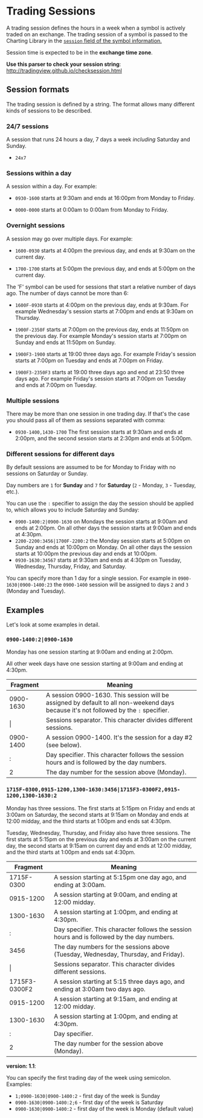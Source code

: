 # Trading Sessions

A trading session defines the hours in a week when a symbol is actively traded on an exchange. The trading session of a symbol is passed to the Charting Library in the [`session` field of the symbol information.](Symbology#session)

Session time is expected to be in the **exchange time zone**.

**Use this parser to check your session string**: <http://tradingview.github.io/checksession.html>

## Session formats

The trading session is defined by a string. The format allows many different kinds of sessions to be described.

### 24/7 sessions

A session that runs 24 hours a day, 7 days a week _including_ Saturday and Sunday.

* `24x7`

### Sessions within a day

A session within a day. For example:

* `0930-1600` starts at 9:30am and ends at 16:00pm from Monday to Friday.

* `0000-0000` starts at 0:00am to 0:00am from Monday to Friday.

### Overnight sessions

A session may go over multiple days. For example:

* `1600-0930` starts at 4:00pm the previous day, and ends at 9:30am on the current day.

* `1700-1700` starts at 5:00pm the previous day, and ends at 5:00pm on the current day.

The 'F' symbol can be used for sessions that start a relative number of days ago. The number of days cannot be more than 6:

* `1600F-0930` starts at 4:00pm on the previous day, ends at 9:30am. For example Wednesday's session starts at 7:00pm and ends at 9:30am on Thursday.

* `1900F-2350F` starts at 7:00pm on the previous day, ends at 11:50pm on the previous day. For example Monday's session starts at 7:00pm on Sunday and ends at 11:50pm on Sunday.

* `1900F3-1900` starts at 19:00 three days ago. For example Friday's session starts at 7:00pm on Tuesday and ends at 7:00pm on Friday.

* `1900F3-2350F3` starts at 19:00 three days ago and end at 23:50 three days ago. For example Friday's session starts at 7:00pm on Tuesday and ends at 7:00pm on Tuesday.

### Multiple sessions

There may be more than one session in one trading day. If that's the case you should pass all of them as sessions separated with comma:

* `0930-1400,1430-1700` The first session starts at 9:30am and ends at 2:00pm, and the second session starts at 2:30pm and ends at 5:00pm.

### Different sessions for different days

By default sessions are assumed to be for Monday to Friday with no sessions on Saturday or Sunday.

Day numbers are `1` for **Sunday** and `7` for **Saturday** (`2` - Monday, `3` - Tuesday, etc.).

You can use the `:` specifier to assign the day the session should be applied to, which allows you to include Saturday and Sunday:

* `0900-1400:2|0900-1630` on Mondays the session starts at 9:00am and ends at 2:00pm. On all other days the session starts at 9:00am and ends at 4:30pm.
* `2200-2200:3456|1700F-2200:2` the Monday session starts at 5:00pm on Sunday and ends at 10:00pm on Monday. On all other days the session starts at 10:00pm the previous day and ends at 10:00pm.
* `0930-1630:34567` starts at 9:30am and ends at 4:30pm on Tuesday, Wednesday, Thursday, Friday, and Saturday.

You can specify more than 1 day for a single session. For example in `0900-1630|0900-1400:23` the `0900-1400` session will be assigned to days `2` and `3` (Monday and Tuesday).

## Examples

Let's look at some examples in detail.

### `0900-1400:2|0900-1630`

Monday has one session starting at 9:00am and ending at 2:00pm.

All other week days have one session starting at 9:00am and ending at 4:30pm.

Fragment | Meaning
---------|--------
0900-1630|A session 0900-1630. This session will be assigned by default to all non-weekend days because it's not followed by the `:` specifier.
&#124;|Sessions separator. This character divides different sessions.
0900-1400|A session 0900-1400. It's the session for a day #2 (see below).
:|Day specifier. This character follows the session hours and is followed by the day numbers.
2|The day number for the session above (Monday).

### `1715F-0300,0915-1200,1300-1630:3456|1715F3-0300F2,0915-1200,1300-1630:2`

Monday has three sessions. The first starts at 5:15pm on Friday and ends at 3:00am on Saturday, the second starts at 9:15am on Monday and ends at 12:00 midday, and the third starts at 1:00pm and ends sat 4:30pm.

Tuesday, Wednesday, Thursday, and Friday also have three sessions. The first starts at 5:15pm on the previous day and ends at 3:00am on the current day, the second starts at 9:15am on current day and ends at 12:00 midday, and the third starts at 1:00pm and ends sat 4:30pm.

Fragment | Meaning
---------|--------
1715F-0300|A session starting at 5:15pm one day ago, and ending at 3:00am.
0915-1200|A session starting at 9:00am, and ending at 12:00 midday.
1300-1630|A session starting at 1:00pm, and ending at 4:30pm.
:|Day specifier. This character follows the session hours and is followed by the day numbers.
3456|The day numbers for the sessions above (Tuesday, Wednesday, Thursday, and Friday).
&#124;|Sessions separator. This character divides different sessions.
1715F3-0300F2|A session starting at 5:15 three days ago, and ending at 3:00am two days ago.
0915-1200|A session starting at 9:15am, and ending at 12:00 midday.
1300-1630|A session starting at 1:00pm, and ending at 4:30pm.
:|Day specifier.
2|The day number for the session above (Monday).

**version: 1.1**:

You can specify the first trading day of the week using semicolon. Examples:

* `1;0900-1630|0900-1400:2` - first day of the week is Sunday
* `0900-1630|0900-1400:2;6` - first day of the week is Saturday
* `0900-1630|0900-1400:2` - first day of the week is Monday (default value)

